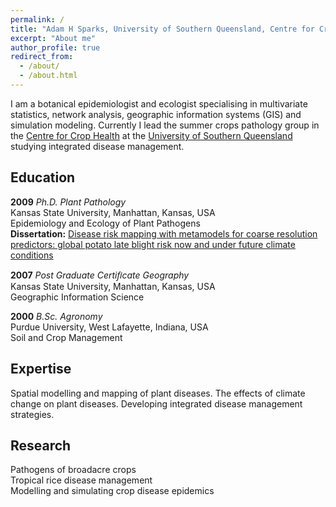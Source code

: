 ```yaml
---
permalink: /
title: "Adam H Sparks, University of Southern Queensland, Centre for Crop Health"
excerpt: "About me"
author_profile: true
redirect_from:
  - /about/
  - /about.html
---
```


I am a botanical epidemiologist and ecologist specialising in multivariate statistics, network analysis, geographic information systems (GIS) and simulation modeling. Currently I lead the summer crops pathology group in the [Centre for Crop Health]("https://www.usq.edu.au/research/research-at-usq/institutes-centres/cch") at the [University of Southern Queensland]("https://www.usq.edu.au") studying integrated disease management.

Education
------

**2009** *Ph.D. Plant Pathology*  
Kansas State University, Manhattan, Kansas, USA  
Epidemiology and Ecology of Plant Pathogens  
**Dissertation:** [Disease risk mapping with metamodels for coarse resolution
predictors: global potato late blight risk now and under future climate conditions](https://github.com/adamhsparks/Global-Late-Blight-MetaModelling)

**2007** *Post Graduate Certiﬁcate Geography*  
Kansas State University, Manhattan, Kansas, USA  
Geographic Information Science  

**2000** *B.Sc. Agronomy*  
Purdue University, West Lafayette, Indiana, USA  
Soil and Crop Management  

Expertise
------

Spatial modelling and mapping of plant diseases. The effects of climate change on plant diseases. Developing integrated disease management strategies.

Research
------

Pathogens of broadacre crops  
Tropical rice disease management  
Modelling and simulating crop disease epidemics  
